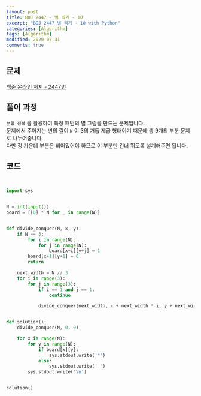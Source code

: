 ```yaml
---
layout: post
title: BOJ 2447 - 별 찍기 - 10
excerpt: "BOJ 2447 별 찍기 - 10 with Python"
categories: [Algorithm]
tags: [Algorithm]
modified: 2020-07-31
comments: true
---
```


## 문제
[백준 온라인 저지 - 2447번](https://www.acmicpc.net/problem/2447)


## 풀이 과정
`분할 정복` 을 활용하여 특정 패턴의 별 그림을 만드는 문제입니다. <br>
문제에서 주어지는 변의 길이 `N` 이 3의 거듭 제곱 형태이기 때문에 총 9개의 부분 문제로 나누어줍니다. <br>
다만 정 가운데 부분은 비어있어야 하므로 이 부분만 건너 뛰도록 설계해주면 됩니다. <br>


## 코드

~~~ python


import sys


N = int(input())
board = [[0] * N for _ in range(N)]


def divide_conquer(N, x, y):
    if N == 3:
        for i in range(N):
            for j in range(N):
                board[x+i][y+j] = 1
        board[x+1][y+1] = 0
        return

    next_width = N // 3
    for i in range(3):
        for j in range(3):
            if i == 1 and j == 1:
                continue

            divide_conquer(next_width, x + next_width * i, y + next_width * j)


def solution():
    divide_conquer(N, 0, 0)

    for x in range(N):
        for y in range(N):
            if board[x][y]:
                sys.stdout.write('*')
            else:
                sys.stdout.write(' ')
        sys.stdout.write('\n')


solution()


~~~